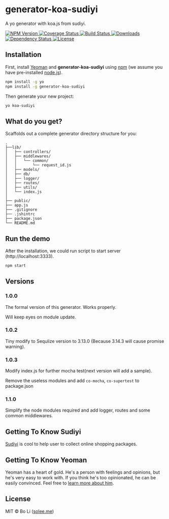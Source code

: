 # generator-koa-sudiyi
A yo generator with koa.js from sudiyi.

<p align="left">
  <a href="https://npmjs.org/package/generator-koa-sudiyi">
    <img src="https://img.shields.io/npm/v/generator-koa-sudiyi.svg?style=flat-square"
         alt="NPM Version">
  </a>

  <a href="https://coveralls.io/r/solee0524/generator-koa-sudiyi">
    <img src="https://img.shields.io/coveralls/solee0524/generator-koa-sudiyi.svg?style=flat-square"
         alt="Coverage Status">
  </a>

  <a href="https://travis-ci.org/solee0524/generator-koa-sudiyi">
    <img src="https://img.shields.io/travis/solee0524/generator-koa-sudiyi.svg?style=flat-square"
         alt="Build Status">
  </a>

  <a href="https://npmjs.org/package/generator-koa-sudiyi">
    <img src="http://img.shields.io/npm/dm/generator-koa-sudiyi.svg?style=flat-square"
         alt="Downloads">
  </a>

  <a href="https://david-dm.org/solee0524/generator-koa-sudiyi.svg">
    <img src="https://david-dm.org/solee0524/generator-koa-sudiyi.svg?style=flat-square"
         alt="Dependency Status">
  </a>

  <a href="https://github.com/solee0524/generator-koa-sudiyi/blob/master/LICENSE">
    <img src="https://img.shields.io/npm/l/generator-koa-sudiyi.svg?style=flat-square"
         alt="License">
  </a>
</p>

## Installation

First, install [Yeoman](http://yeoman.io) and **generator-koa-sudiyi** using [npm](https://www.npmjs.com/) (we assume you have pre-installed [node.js](https://nodejs.org/)).

```bash
npm install -g yo
npm install -g generator-koa-sudiyi
```

Then generate your new project:

```bash
yo koa-sudiyi
```
## What do you get?

Scaffolds out a complete generator directory structure for you:

```
.
├──lib/
│   ├── controllers/
│   ├── middlewares/
│   │   └── common/
│   │       └── request_id.js
│   ├── models/
│   ├── db/
│   ├── logger/
│   ├── routes/
│   ├── utils/
│   └── index.js
│
├── public/
├── app.js
├── .gitignore
├── .jshintrc
├── package.json
└── README.md
```

## Run the demo

After the installation, we could run script to start server (http://localhost:3333).

```bash
npm start
```

## Versions

### 1.0.0

The formal version of this generator. Works properly.

Will keep eyes on module update.

### 1.0.2

Tiny modify to Sequlize version to 3.13.0 (Because 3.14.3 will cause promise warning).

### 1.0.3

Modify index.js for further mocha test(next version will add a sample).

Remove the useless modules and add `co-mocha`, `co-supertest` to package.json

### 1.1.0

Simplify the node modules required and add logger, routes and some common middlewares.

## Getting To Know Sudiyi

[Sudiyi](http://sposter.net/) is cool to help user to collect online shopping packages.

## Getting To Know Yeoman

Yeoman has a heart of gold. He's a person with feelings and opinions, but he's very easy to work with. If you think he's too opinionated, he can be easily convinced. Feel free to [learn more about him](http://yeoman.io/).

## License
MIT © Bo Li ([solee.me](http://solee.me))
